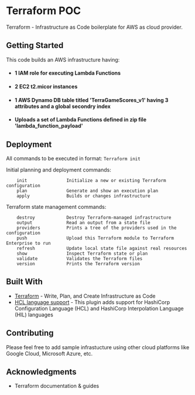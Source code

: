 # Terraform POC
Terraform - Infrastructure as Code boilerplate for AWS as cloud provider. 

## Getting Started
This code builds an AWS infrastructure having:

- #### 1 IAM role for executing Lambda Functions
- #### 2 EC2 t2.micor instances
- #### 1 AWS Dynamo DB table titled 'TerraGameScores_v1' having 3 attributes and a global secondry index
- #### Uploads a set of Lambda Functions defined in zip file 'lambda_function_payload'

## Deployment

All commands to be executed in format: ``` Terraform init ```

Initial planning and deployment commands:
```
    init               Initialize a new or existing Terraform configuration
    plan               Generate and show an execution plan
    apply              Builds or changes infrastructure
```

Terraform state management commands:
```
    destroy            Destroy Terraform-managed infrastructure
    output             Read an output from a state file
    providers          Prints a tree of the providers used in the configuration
    push               Upload this Terraform module to Terraform Enterprise to run
    refresh            Update local state file against real resources
    show               Inspect Terraform state or plan
    validate           Validates the Terraform files
    version            Prints the Terraform version

```

## Built With

* [Terraform](https://www.terraform.io/) - Write, Plan, and Create Infrastructure as Code
* [HCL language support](https://plugins.jetbrains.com/plugin/7808-hcl-language-support) - This plugin adds support for HashiCorp Configuration Language (HCL) and HashiCorp Interpolation Language (HIL) languages

## Contributing

Please feel free to add sample infrastucture using other cloud platforms like Google Cloud, Microsoft Azure, etc.

## Acknowledgments

* Terraform documentation & guides


